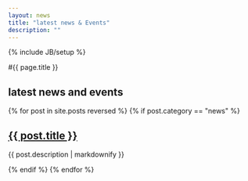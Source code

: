 ```yaml
---
layout: news
title: "latest news & Events"
description: ""
---
```

{% include JB/setup %}

#{{ page.title }}

<section>
  <div class="section featured">
  <h2>latest news and events</h2>
    {% for post in site.posts reversed  %}
      {% if post.category == "news" %}
        <h2><a href="{{ BASE_PATH}}{{ post.url }}">{{ post.title }}</a></h2>
        <p>{{ post.description | markdownify }}</p>
      {% endif %}
    {% endfor %}
  </div>
</section>

